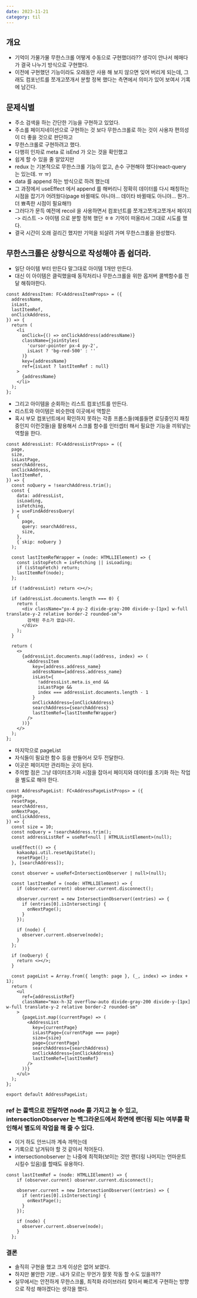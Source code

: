```yaml
---
date: 2023-11-21
category: til
---
```


## 개요

- 기억이 가물가물 무한스크롤 어떻게 수동으로 구현했더라?? 생각이 안나서 헤매다가 결국 나누기 방식으로 구현했다.
- 이전에 구현했던 기능이라도 오래동안 사용 해 보지 않으면 잊어 버리게 되는데, 그래도 컴포넌트를 쪼개고쪼개서 분할 정복 했다는 측면에서 의미가 있어 보여서 기록에 남긴다.

## 문제식별

- 주소 검색을 하는 간단한 기능을 구현하고 있었다.
- 주소를 페이지네이션으로 구현하는 것 보다 무한스크롤로 하는 것이 사용자 편의성이 더 좋을 것으로 판단하고
- 무한스크롤로 구현하려고 했다.
- 다행히 인자로 meta 로 isEnd 가 오는 것을 확인했고
- 쉽게 할 수 있을 줄 알았지만
- redux 는 기본적으로 무한스크롤 기능이 없고, 손수 구현해야 했다(react-query 는 있는데. ㅠ ㅠ)
- data 를 append 하는 방식으로 하려 했는데
- 그 과정에서 useEffect 에서 append 를 해버리니 정확히 데이터를 다시 패칭하는 시점을 잡기가 어려웠다(page 바뀔때도 아니야... 데이타 바뀔때도 아니야... 뭔가.. 더 뾰족한 시점이 필요해!!)
- 그러다가 문득 예전에 recoil 을 사용하면서 컴포넌트를 쪼개고쪼개고쪼개서 페이지 -> 리스트 -> 아이템 으로 분할 정복 했던 ㅎㅎ 기억이 떠올라서 그대로 시도를 했다.
- 결국 시간이 오래 걸리긴 했지만 기억을 되살려 가며 무한스크롤을 완성했다.

## 무한스크롤은 상향식으로 작성해야 좀 쉽더라.

- 일단 아이템 부터 만든다 말그대로 아이템 1개만 만든다.
- 대신 이 아이템은 클릭했을때 동작처리나 무한스크롤을 위한 옵저버 콜백함수를 전달 해줘야한다.

```
const AddressItem: FC<AddressItemProps> = ({
  addressName,
  isLast,
  lastItemRef,
  onClickAddress,
}) => {
  return (
    <li
      onClick={() => onClickAddress(addressName)}
      className={joinStyles(
        'cursor-pointer px-4 py-2',
        isLast ? 'bg-red-500' : ''
      )}
      key={addressName}
      ref={isLast ? lastItemRef : null}
    >
      {addressName}
    </li>
  );
};
```

- 그리고 아이템을 순회하는 리스트 컴포넌트를 만든다.
- 리스트와 아이템은 비슷한데 이곳에서 역할은
- 혹시 부모 컴포넌트에서 확인하지 못하는 각종 프롭스들(예를들면 로딩중인지 패칭중인지 이런것들)을 활용해서 스크롤 함수를 인터셉터 해서 필요한 기능을 끼워넣는 역할을 한다.

```
const AddressList: FC<AddressListProps> = ({
  page,
  size,
  isLastPage,
  searchAddress,
  onClickAddress,
  lastItemRef,
}) => {
  const noQuery = !searchAddress.trim();
  const {
    data: addressList,
    isLoading,
    isFetching,
  } = useFindAddressQuery(
    {
      page,
      query: searchAddress,
      size,
    },
    { skip: noQuery }
  );

  const lastItemRefWrapper = (node: HTMLLIElement) => {
    const isStopFetch = isFetching || isLoading;
    if (isStopFetch) return;
    lastItemRef(node);
  };

  if (!addressList) return <></>;

  if (addressList.documents.length === 0) {
    return (
      <div className="px-4 py-2 divide-gray-200 divide-y-[1px] w-full translate-y-2 relative border-2 rounded-sm">
        검색된 주소가 없습니다.
      </div>
    );
  }

  return (
    <>
      {addressList.documents.map((address, index) => (
        <AddressItem
          key={address.address_name}
          addressName={address.address_name}
          isLast={
            !addressList.meta.is_end &&
            isLastPage &&
            index === addressList.documents.length - 1
          }
          onClickAddress={onClickAddress}
          searchAddress={searchAddress}
          lastItemRef={lastItemRefWrapper}
        />
      ))}
    </>
  );
};

```

- 마지막으로 pageList
- 자식들이 필요한 함수 등을 만들어서 모두 전달한다.
- 이곳은 페이지만 관리하는 곳이 된다.
- 주의할 점은 그냥 데이터초기화 시점을 잡아서 페이지와 데이터를 초기화 하는 작업을 별도로 해야 한다.

```
const AddressPageList: FC<AddressPageListProps> = ({
  page,
  resetPage,
  searchAddress,
  onNextPage,
  onClickAddress,
}) => {
  const size = 10;
  const noQuery = !searchAddress.trim();
  const addressListRef = useRef<null | HTMLUListElement>(null);

  useEffect(() => {
    kakaoApi.util.resetApiState();
    resetPage();
  }, [searchAddress]);

  const observer = useRef<IntersectionObserver | null>(null);

  const lastItemRef = (node: HTMLLIElement) => {
    if (observer.current) observer.current.disconnect();

    observer.current = new IntersectionObserver((entries) => {
      if (entries[0].isIntersecting) {
        onNextPage();
      }
    });

    if (node) {
      observer.current.observe(node);
    }
  };

  if (noQuery) {
    return <></>;
  }

  const pageList = Array.from({ length: page }, (_, index) => index + 1);
  return (
    <ul
      ref={addressListRef}
      className="max-h-32 overflow-auto divide-gray-200 divide-y-[1px] w-full translate-y-2 relative border-2 rounded-sm"
    >
      {pageList.map((currentPage) => (
        <AddressList
          key={currentPage}
          isLastPage={currentPage === page}
          size={size}
          page={currentPage}
          searchAddress={searchAddress}
          onClickAddress={onClickAddress}
          lastItemRef={lastItemRef}
        />
      ))}
    </ul>
  );
};

export default AddressPageList;

```

### ref 는 콜백으로 전달하면 node 를 가지고 놀 수 있고, intersectionObserver 는 백그라운드에서 화면에 랜더링 되는 여부를 확인해서 별도의 작업을 해 줄 수 있다.

- 이거 하도 안쓰니까 계속 까먹는데
- 기록으로 남겨둬야 할 것 같아서 적어둔다.
- intersectionobserver 는 나중에 최적화(보이는 것만 랜더링 나머지는 언마운트 시킬수 있음)를 할때도 유용하다.

```
const lastItemRef = (node: HTMLLIElement) => {
    if (observer.current) observer.current.disconnect();

    observer.current = new IntersectionObserver((entries) => {
      if (entries[0].isIntersecting) {
        onNextPage();
      }
    });

    if (node) {
      observer.current.observe(node);
    }
  };
```

### 결론

- 솔직히 구현을 했고 크게 이상은 없어 보였다.
- 하지만 불안한 기분.. 내가 모르는 무언가 잘못 작동 할 수도 있을까??
- 실무에서는 안전하게 무한스크롤, 최적화 라이브러리 찾아서 빠르게 구현하는 방향으로 작성 해야겠다는 생각을 했다.

